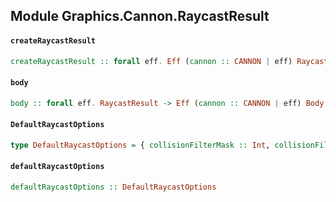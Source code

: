 ## Module Graphics.Cannon.RaycastResult

#### `createRaycastResult`

``` purescript
createRaycastResult :: forall eff. Eff (cannon :: CANNON | eff) RaycastResult
```

#### `body`

``` purescript
body :: forall eff. RaycastResult -> Eff (cannon :: CANNON | eff) Body
```

#### `DefaultRaycastOptions`

``` purescript
type DefaultRaycastOptions = { collisionFilterMask :: Int, collisionFilterGroup :: Int, skipBackfaces :: Boolean, checkCollisionResponse :: Boolean }
```

#### `defaultRaycastOptions`

``` purescript
defaultRaycastOptions :: DefaultRaycastOptions
```


